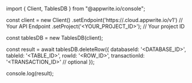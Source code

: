 import { Client, TablesDB } from "@appwrite.io/console";

const client = new Client()
    .setEndpoint('https://<REGION>.cloud.appwrite.io/v1') // Your API Endpoint
    .setProject('<YOUR_PROJECT_ID>'); // Your project ID

const tablesDB = new TablesDB(client);

const result = await tablesDB.deleteRow({
    databaseId: '<DATABASE_ID>',
    tableId: '<TABLE_ID>',
    rowId: '<ROW_ID>',
    transactionId: '<TRANSACTION_ID>' // optional
});

console.log(result);
